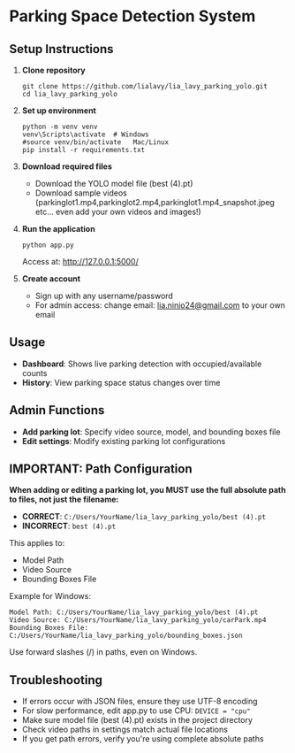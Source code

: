 # Parking Space Detection System

## Setup Instructions

1. **Clone repository**
   ```
   git clone https://github.com/lialavy/lia_lavy_parking_yolo.git
   cd lia_lavy_parking_yolo
   ```

2. **Set up environment**
   ```
   python -m venv venv
   venv\Scripts\activate  # Windows
   #source venv/bin/activate   Mac/Linux
   pip install -r requirements.txt
   ```

3. **Download required files**
   - Download the YOLO model file (best (4).pt)
   - Download sample videos (parkinglot1.mp4,parkinglot2.mp4,parkinglot1.mp4_snapshot.jpeg etc... even add your own videos and images!)
   

4. **Run the application**
   ```
   python app.py
   ```
   Access at: http://127.0.0.1:5000/

5. **Create account**
   - Sign up with any username/password
   - For admin access: change email: lia.ninio24@gmail.com to your own email

## Usage

- **Dashboard**: Shows live parking detection with occupied/available counts
- **History**: View parking space status changes over time

## Admin Functions

- **Add parking lot**: Specify video source, model, and bounding boxes file
- **Edit settings**: Modify existing parking lot configurations

## IMPORTANT: Path Configuration

**When adding or editing a parking lot, you MUST use the full absolute path to files, not just the filename:**

- **CORRECT**: `C:/Users/YourName/lia_lavy_parking_yolo/best (4).pt`
- **INCORRECT**: `best (4).pt`

This applies to:
- Model Path
- Video Source
- Bounding Boxes File

Example for Windows:
```
Model Path: C:/Users/YourName/lia_lavy_parking_yolo/best (4).pt
Video Source: C:/Users/YourName/lia_lavy_parking_yolo/carPark.mp4
Bounding Boxes File: C:/Users/YourName/lia_lavy_parking_yolo/bounding_boxes.json
```

Use forward slashes (/) in paths, even on Windows.

## Troubleshooting

- If errors occur with JSON files, ensure they use UTF-8 encoding
- For slow performance, edit app.py to use CPU: `DEVICE = "cpu"`
- Make sure model file (best (4).pt) exists in the project directory
- Check video paths in settings match actual file locations
- If you get path errors, verify you're using complete absolute paths
